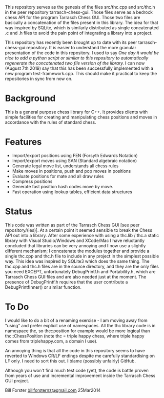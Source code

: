This repository serves as
the genesis of the files src/thc.cpp and src/thc.h in the peer repository
tarrasch-chess-gui. Those files serve as a bedrock chess API for the program
Tarrasch Chess GUI. Those two files are basically a concatenation of the files
present in this library. The idea for that was inspired by SQLite, which is
similarly distributed as single concatenated .c and .h files to avoid the
pain point of integrating a library into a project.

This repository has recently been brought up to date with its peer
tarrasch-chess-gui repository. It is easier to understand
the more granular presentation of the code in this repository. I used
to say *One day it
would be nice to add a python script or similar to this repository to
automatically regenerate the concatenated two file version of the library.*
I can now (August 7th 2019) say that this has been successfully implemented with a new program
test-framework.cpp. This should make it practical to keep the repositories in
sync from now on.

Background
==========

This is a general purpose chess library for C++. It provides clients with
simple facilities for creating and manipulating chess positions and moves
in accordance with the rules of standard chess. 

Features
========

* Import/export positions using FEN (Forsyth Edwards Notation)
* Import/export moves using SAN (Standard algebraic notation)
* Generate legal move list, understands all chess rules
* Make moves in positions, push and pop moves in positions
* Evaluate positions for mate and all draw rules
* Compress positions
* Generate fast position hash codes move by move.
* Fast operation using lookup tables, efficient data structures

Status
======

This code was written as part of the Tarrasch Chess GUI [see peer repository/(ies)]. At a certain
point it seemed sensible to break the Chess API out into a library. After some experience
with using a thc.lib / thc.a static library with Visual Studio/Windows and XCode/Mac I have
reluctantly concluded that libraries can be very annoying and I now use a slightly different
mechanism; I concatenate the modules together and provide a single thc.cpp and thc.h file
to include in any project in the simplest possible way. This idea was inspired by SQLite3
which does the same thing.  The thc.cpp and thc.h files are in the source directory, and they
are the only files you need EXCEPT, unfortunately DebugPrintf.h and Portability.h, which are
Tarrasch Chess GUI files and are also needed just at the moment. The presence of DebugPrintf.h
requires that the user contribute a DebugPrintfInner() or similar function.

To Do
=====

I would like to do a bit of a renaming exercise - I am moving away from
"using" and prefer explicit use of namespaces. All the thc library code
is in namespace thc, so thc::position for example would be more logical
than thc::ChessPosition (note thc = triple happy chess, where triple
happy comes from triplehappy.com, a domain I use).

An annoying thing is that all the code in this repository seems to have reverted to Windows
CR/LF endings despite me carefully standardising on LF only. I need to sort this out. I blame
(possibly unfairly) GitHub.

Although you won't find much test code (yet), the code is battle proven from years of use and
incremental improvement inside the Tarrasch Chess GUI project.

Bill Forster <billforsternz@gmail.com> 25Mar2014
